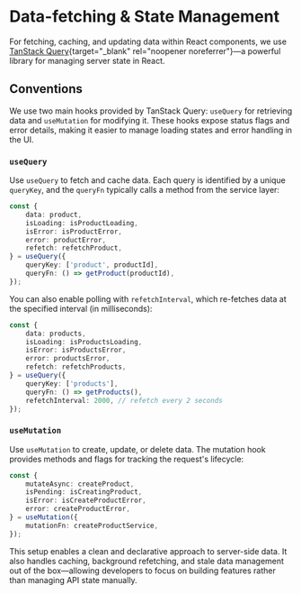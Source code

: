 # Data-fetching & State Management

For fetching, caching, and updating data within React components, we use [TanStack Query](https://tanstack.com/query/latest/docs/framework/react/overview){target="\_blank" rel="noopener noreferrer"}—a powerful library for managing server state in React.

## Conventions

We use two main hooks provided by TanStack Query: `useQuery` for retrieving data and `useMutation` for modifying it. These hooks expose status flags and error details, making it easier to manage loading states and error handling in the UI.

### `useQuery`

Use `useQuery` to fetch and cache data. Each query is identified by a unique `queryKey`, and the `queryFn` typically calls a method from the service layer:

```ts
const {
    data: product,
    isLoading: isProductLoading,
    isError: isProductError,
    error: productError,
    refetch: refetchProduct,
} = useQuery({
    queryKey: ['product', productId],
    queryFn: () => getProduct(productId),
});
```

You can also enable polling with `refetchInterval`, which re-fetches data at the specified interval (in milliseconds):

```ts
const {
    data: products,
    isLoading: isProductsLoading,
    isError: isProductsError,
    error: productsError,
    refetch: refetchProducts,
} = useQuery({
    queryKey: ['products'],
    queryFn: () => getProducts(),
    refetchInterval: 2000, // refetch every 2 seconds
});
```

### `useMutation`

Use `useMutation` to create, update, or delete data. The mutation hook provides methods and flags for tracking the request's lifecycle:

```ts
const {
    mutateAsync: createProduct,
    isPending: isCreatingProduct,
    isError: isCreateProductError,
    error: createProductError,
} = useMutation({
    mutationFn: createProductService,
});
```

This setup enables a clean and declarative approach to server-side data. It also handles caching, background refetching, and stale data management out of the box—allowing developers to focus on building features rather than managing API state manually.
